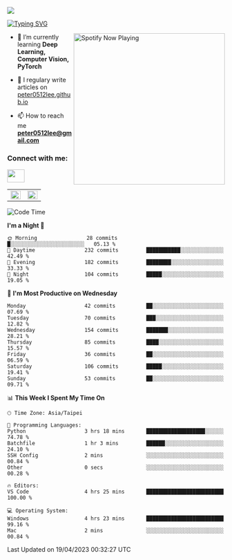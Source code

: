 ![](https://komarev.com/ghpvc/?username=peter0512lee&color=ff69b4)

[![Typing SVG](https://readme-typing-svg.herokuapp.com?color=F742BA&size=22&lines=Hi!+I'm+JYL)](https://git.io/typing-svg)

[<img src="https://spotify-now-playing.peter0512lee.vercel.app/api/spotify-playing" alt="Spotify Now Playing" width="350" align="right" />](https://open.spotify.com/user/21iyoswqgnkoe7peuesmqnhgy)

- 🌱 I’m currently learning **Deep Learning, Computer Vision, PyTorch**

- 📝 I regulary write articles on [peter0512lee.github.io](https://peter0512lee.github.io/)

- 📫 How to reach me **peter0512lee@gmail.com**

<h3 align="left">Connect with me:</h3>
<p align="left">
<a href="https://linkedin.com/in/jie-ying-li-b43a1416b" target="blank"><img align="center" src="https://raw.githubusercontent.com/rahuldkjain/github-profile-readme-generator/master/src/images/icons/Social/linked-in-alt.svg" height="30" width="40" /></a>
<!-- <a href="https://fb.com/peter0512lee" target="blank"><img align="center" src="https://raw.githubusercontent.com/rahuldkjain/github-profile-readme-generator/master/src/images/icons/Social/facebook.svg" alt="peter0512lee" height="30" width="40" /></a> -->
<!-- <a href="https://instagram.com/etiquette_ying" target="blank"><img align="center" src="https://raw.githubusercontent.com/rahuldkjain/github-profile-readme-generator/master/src/images/icons/Social/instagram.svg" alt="etiquette_ying" height="30" width="40" /></a> -->
<!-- <a href="https://medium.com/@peter0512lee" target="blank"><img align="center" src="https://raw.githubusercontent.com/rahuldkjain/github-profile-readme-generator/master/src/images/icons/Social/medium.svg" alt="@peter0512lee" height="30" width="40" /></a> -->
</p>

<table><tr><td valign="top" width="50%">

<img src="https://github-readme-stats-sigma-five.vercel.app/api?username=peter0512lee&hide_border=true&show_icons=true&locale=en&layout=compact&theme=dracula" align="left" style="width: 100%" />

</td><td valign="top" width="50%">

<img src="https://github-readme-stats-sigma-five.vercel.app/api/top-langs?username=peter0512lee&hide_border=true&show_icons=true&locale=en&layout=compact&theme=dracula" align="left" style="width: 100%" />

</td></tr></table>  

<!--START_SECTION:waka-->
![Code Time](http://img.shields.io/badge/Code%20Time-1%2C006%20hrs%2047%20mins-blue)

**I'm a Night 🦉** 

```text
🌞 Morning                28 commits          █░░░░░░░░░░░░░░░░░░░░░░░░   05.13 % 
🌆 Daytime                232 commits         ███████████░░░░░░░░░░░░░░   42.49 % 
🌃 Evening                182 commits         ████████░░░░░░░░░░░░░░░░░   33.33 % 
🌙 Night                  104 commits         █████░░░░░░░░░░░░░░░░░░░░   19.05 % 
```
📅 **I'm Most Productive on Wednesday** 

```text
Monday                   42 commits          ██░░░░░░░░░░░░░░░░░░░░░░░   07.69 % 
Tuesday                  70 commits          ███░░░░░░░░░░░░░░░░░░░░░░   12.82 % 
Wednesday                154 commits         ███████░░░░░░░░░░░░░░░░░░   28.21 % 
Thursday                 85 commits          ████░░░░░░░░░░░░░░░░░░░░░   15.57 % 
Friday                   36 commits          ██░░░░░░░░░░░░░░░░░░░░░░░   06.59 % 
Saturday                 106 commits         █████░░░░░░░░░░░░░░░░░░░░   19.41 % 
Sunday                   53 commits          ██░░░░░░░░░░░░░░░░░░░░░░░   09.71 % 
```


📊 **This Week I Spent My Time On** 

```text
🕑︎ Time Zone: Asia/Taipei

💬 Programming Languages: 
Python                   3 hrs 18 mins       ███████████████████░░░░░░   74.78 % 
Batchfile                1 hr 3 mins         ██████░░░░░░░░░░░░░░░░░░░   24.10 % 
SSH Config               2 mins              ░░░░░░░░░░░░░░░░░░░░░░░░░   00.84 % 
Other                    0 secs              ░░░░░░░░░░░░░░░░░░░░░░░░░   00.28 % 

🔥 Editors: 
VS Code                  4 hrs 25 mins       █████████████████████████   100.00 % 

💻 Operating System: 
Windows                  4 hrs 23 mins       █████████████████████████   99.16 % 
Mac                      2 mins              ░░░░░░░░░░░░░░░░░░░░░░░░░   00.84 % 
```


 Last Updated on 19/04/2023 00:32:27 UTC
<!--END_SECTION:waka-->


<!--
**peter0512lee/peter0512lee** is a ✨ _special_ ✨ repository because its `README.md` (this file) appears on your GitHub profile.

